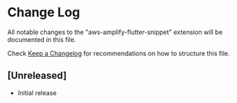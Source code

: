 # Change Log

All notable changes to the "aws-amplify-flutter-snippet" extension will be documented in this file.

Check [Keep a Changelog](http://keepachangelog.com/) for recommendations on how to structure this file.

## [Unreleased]

- Initial release